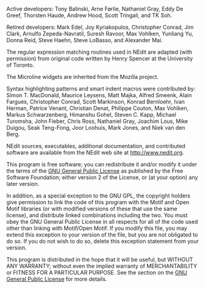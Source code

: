 
Active developers: Tony Balinski, Arne Førlie, Nathaniel Gray, Eddy De
Greef, Thorsten Haude, Andrew Hood, Scott Tringali, and TK Soh.

Retired developers: Mark Edel, Joy Kyriakopulos, Christopher Conrad, Jim
Clark, Arnulfo Zepeda-Navratil, Suresh Ravoor, Max Vohlken, Yunliang Yu,
Donna Reid, Steve Haehn, Steve LoBasso, and Alexander Mai.

The regular expression matching routines used in NEdit are adapted (with
permission) from original code written by Henry Spencer at the
University of Toronto.

The Microline widgets are inherited from the Mozilla project.

Syntax highlighting patterns and smart indent macros were contributed
by: Simon T. MacDonald, Maurice Leysens, Matt Majka, Alfred Smeenk,
Alain Fargues, Christopher Conrad, Scott Markinson, Konrad Bernloehr,
Ivan Herman, Patrice Venant, Christian Denat, Philippe Couton, Max
Vohlken, Markus Schwarzenberg, Himanshu Gohel, Steven C. Kapp, Michael
Turomsha, John Fieber, Chris Ross, Nathaniel Gray, Joachim Lous, Mike
Duigou, Seak Teng-Fong, Joor Loohuis, Mark Jones, and Niek van den Berg.

NEdit sources, executables, additional documentation, and contributed
software are available from the NEdit web site at http://www.nedit.org.

This program is free software; you can redistribute it and/or modify it
under the terms of the [GNU General Public License](38.md) as
published by the Free Software Foundation; either version 2 of the
License, or (at your option) any later version.

In addition, as a special exception to the GNU GPL, the copyright
holders give permission to link the code of this program with the Motif
and Open Motif libraries (or with modified versions of these that use
the same license), and distribute linked combinations including the two.
You must obey the GNU General Public License in all respects for all of
the code used other than linking with Motif/Open Motif. If you modify
this file, you may extend this exception to your version of the file,
but you are not obligated to do so. If you do not wish to do so, delete
this exception statement from your version.

This program is distributed in the hope that it will be useful, but
WITHOUT ANY WARRANTY; without even the implied warranty of
MERCHANTABILITY or FITNESS FOR A PARTICULAR PURPOSE. See the section on
the [GNU General Public License](38.md) for more details.
